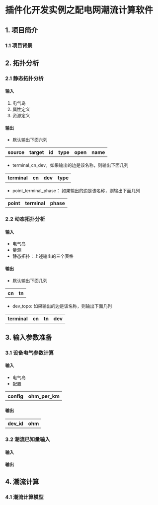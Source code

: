 # 插件化开发实例之配电网潮流计算软件

## 1. 项目简介
### 1.1 项目背景

## 2. 拓扑分析
###  2.1 静态拓扑分析

#### 输入

1. 电气岛
2. 属性定义
3. 资源定义

#### 输出

- 默认输出下面六列
<table>
    <th>source</th>
    <th>target</th>
    <th>id</th>
    <th>type</th>
    <th>open</th>
    <th>name</th>
</table>

- terminal_cn_dev，如果输出的边是该名称，则输出下面几列
<table>
    <th>terminal</th>
    <th>cn</th>
    <th>dev</th>
    <th>type</th>
</table>

- point_terminal_phase： 如果输出的边是该名称，则输出下面几列
<table>
    <th>point</th>
    <th>terminal</th>
    <th>phase</th>
</table>

###  2.2 动态拓扑分析

#### 输入

- 电气岛
- 量测
- 静态拓扑：上述输出的三个表格

#### 输出

- 默认输出下面几列
<table>
    <th>cn</th>
    <th>tn</th>
</table>

- dev_topo: 如果输出的边是该名称，则输出下面几列
<table>
    <th>terminal</th>
    <th>cn</th>
    <th>tn</th>
    <th>dev</th>
</table>

## 3. 输入参数准备
### 3.1 设备电气参数计算
#### 输入
- 电气岛
- 配置

<table>
    <th>config</th>
    <th>ohm_per_km</th>
</table>

#### 输出

<table>
    <th>dev_id</th>
    <th>ohm</th>
</table>

### 3.2 潮流已知量输入
#### 输入

#### 输出
## 4. 潮流计算
###  4.1 潮流计算模型